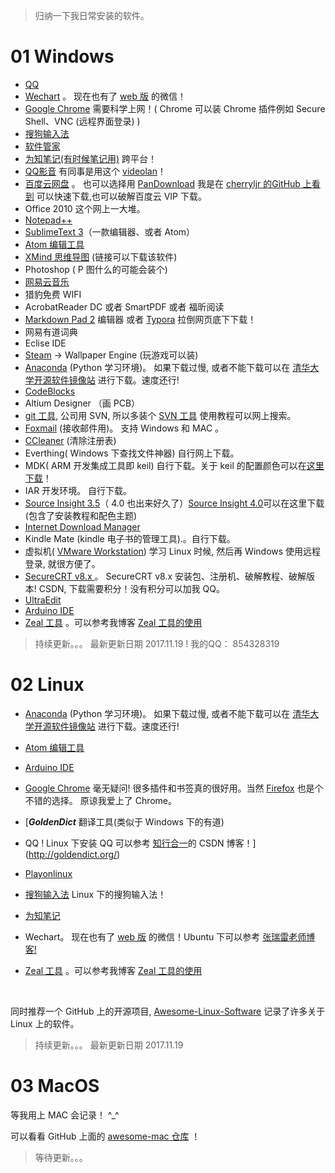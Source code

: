 
>归纳一下我日常安装的软件。

# 01 Windows
* [QQ](https://im.qq.com/index.shtml)
* [Wechart](http://weixin.qq.com) 。 现在也有了 [web 版](https://web.wechat.com) 的微信！
* [Google Chrome](http://www.google.cn/chrome/browser/desktop/index.html)  需要科学上网！( Chrome 可以装 Chrome 插件例如 Secure Shell、VNC (远程界面登录) )
* [搜狗输入法](https://pinyin.sogou.com/)
* [软件管家](http://soft.qq.com)
* [为知笔记(有时候笔记用)](http://www.wiz.cn/download.html)  跨平台！
* [QQ影音](http://player.qq.com/index.html)  有同事是用这个  [videolan](https://www.videolan.org/)！
* [百度云网盘](http://rj.baidu.com/search/index/?kw=%25E7%2599%25BE%25E5%25BA%25A6%25E4%25BA%2591) 。 也可以选择用 [PanDownload](https://github.com/AlvinMi/Note/blob/master/12_%E4%B8%80%E4%BA%9B%E5%B7%A5%E5%85%B7/PanDownload/PanDownload.exe) 我是在 [cherryljr 的GitHub 上看到](https://github.com/cherryljr/PanDownload) 可以快速下载,也可以破解百度云 VIP 下载。
* Office 2010  这个网上一大堆。
* [Notepad++](https://notepad-plus-plus.org)
* [SublimeText 3](http://www.sublimetext.com/3)（一款编辑器、或者 Atom）
* [Atom 编辑工具](https://atom.io/)
* [XMind 思维导图](http://www.dayanzai.me/?s=Xmind) (链接可以下载该软件) 
* Photoshop ( P 图什么的可能会装个)
* [网易云音乐](https://music.163.com/#/download)
* 猎豹免费 WIFI 
* AcrobatReader DC 或者 SmartPDF 或者 福昕阅读
* [Markdown Pad 2](http://www.markdownpad.com/download.html) 编辑器 或者 [Typora](https://www.typora.io) 拉倒网页底下下载！
* 网易有道词典
* Eclise IDE 
* [Steam](http://store.steampowered.com) -> Wallpaper Engine (玩游戏可以装)
* [Anaconda](https://www.anaconda.com) (Python 学习环境)。 如果下载过慢, 或者不能下载可以在 [清华大学开源软件镜像站](https://mirrors.tuna.tsinghua.edu.cn/anaconda/archive/) 进行下载。速度还行!
* [CodeBlocks](http://www.codeblocks.org) 
* Altium Designer （画 PCB）
* [git 工具](https://git-scm.com/downloads), 公司用 SVN, 所以多装个 [SVN 工具](https://tortoisesvn.net/downloads.html) 使用教程可以网上搜索。
* [Foxmail](http://www.foxmail.com) (接收邮件用)。 支持 Windows 和 MAC 。
* [CCleaner](https://www.piriform.com/download) (清除注册表)
* Everthing( Windows 下查找文件神器) 自行网上下载。
* MDK( ARM 开发集成工具即 keil) 自行下载。关于 keil 的配置颜色可以在[这里下载](https://github.com/AlvinMi/Note/blob/master/05_开发环境相关/MKD_Keil相关/keil5_MDK配色方案/Keil5%20MDK%20很好的颜色配置.zip)！
* IAR 开发环境。 自行下载。
* [Source Insight 3.5](http://pan.baidu.com/s/1geA5fVX)（ 4.0 也出来好久了）[Source Insight 4.0](http://download.csdn.net/download/qq_31546869/10037553)可以在这里下载(包含了安装教程和配色主题)
* [Internet Download Manager](http://www.internetdownloadmanager.com/)
* Kindle Mate (kindle 电子书的管理工具).。自行下载。
* 虚拟机( [VMware Workstation](https://www.vmware.com/cn.html)) 学习 Linux 时候, 然后再 Windows 使用远程登录, 就很方便了。
* [SecureCRT v8.x ](http://download.csdn.net/download/qq_31546869/9937011) 。 SecureCRT v8.x 安装包、注册机、破解教程、破解版本! CSDN, 下载需要积分！没有积分可以加我 QQ。
* [UltraEdit](http://pan.baidu.com/s/1mhI214G)
* [Arduino IDE](https://www.arduino.cc/en/Main/Software)
* [Zeal 工具]() 。可以参考我博客 [Zeal 工具的使用](https://alvinmi.github.io/2017/11/14/Zeal工具的使用/)

> 持续更新。。。 最新更新日期 2017.11.19 !   我的QQ： 854328319

# 02 Linux

* [Anaconda](https://www.anaconda.com) (Python 学习环境)。 如果下载过慢, 或者不能下载可以在 [清华大学开源软件镜像站](https://mirrors.tuna.tsinghua.edu.cn/anaconda/archive/) 进行下载。速度还行!

* [Atom 编辑工具](https://atom.io/)

* [Arduino IDE](https://www.arduino.cc/en/Main/Software)

* [Google Chrome](http://www.google.cn/chrome/browser/desktop/index.html) 毫无疑问! 很多插件和书签真的很好用。当然 [Firefox](http://www.firefox.com.cn/) 也是个不错的选择。 原谅我爱上了 Chrome。

* [***GoldenDict*** 翻译工具(类似于 Windows 下的有道)

* QQ ! Linux 下安装 QQ 可以参考 [知行合一](http://blog.csdn.net/heyijia0327/article/details/51568475)的 CSDN 博客！](http://goldendict.org/)

* [Playonlinux](https://www.playonlinux.com/en/download.html)

* [搜狗输入法](https://pinyin.sogou.com/linux/?r=pinyin)  Linux 下的搜狗输入法！

* [为知笔记](http://www.wiz.cn/download.html)

* Wechart。 现在也有了 [web 版](https://web.wechat.com) 的微信！Ubuntu 下可以参考 [张瑞雷老师博客!](http://blog.csdn.net/zhangrelay/article/details/52398037#comments)

* [Zeal 工具]() 。可以参考我博客 [Zeal 工具的使用](https://alvinmi.github.io/2017/11/14/Zeal工具的使用/)

  ​



同时推荐一个 GitHub 上的开源项目, [Awesome-Linux-Software](https://github.com/LewisVo/Awesome-Linux-Software) 记录了许多关于 Linux 上的软件。

> 持续更新。。。 最新更新日期 2017.11.19

# 03 MacOS

等我用上 MAC 会记录！ ^_^ 

可以看看 GitHub 上面的 [awesome-mac 仓库](https://github.com/jaywcjlove/awesome-mac) ！


> 等待更新。。。
